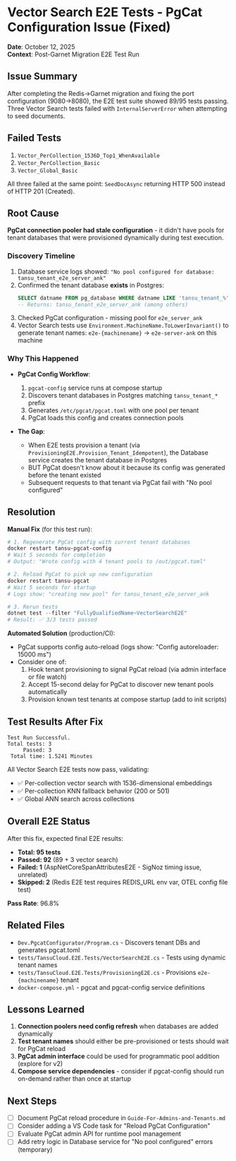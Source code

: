 # Vector Search E2E Tests - PgCat Configuration Issue (Fixed)

**Date**: October 12, 2025  
**Context**: Post-Garnet Migration E2E Test Run

## Issue Summary

After completing the Redis→Garnet migration and fixing the port configuration (9080→8080), the E2E test suite showed 89/95 tests passing. Three Vector Search tests failed with `InternalServerError` when attempting to seed documents.

## Failed Tests

1. `Vector_PerCollection_1536D_Top1_WhenAvailable` 
2. `Vector_PerCollection_Basic`
3. `Vector_Global_Basic`

All three failed at the same point: `SeedDocAsync` returning HTTP 500 instead of HTTP 201 (Created).

## Root Cause

**PgCat connection pooler had stale configuration** - it didn't have pools for tenant databases that were provisioned dynamically during test execution.

### Discovery Timeline

1. Database service logs showed: `"No pool configured for database: tansu_tenant_e2e_server_ank"`
2. Confirmed the tenant database **exists** in Postgres:
   ```sql
   SELECT datname FROM pg_database WHERE datname LIKE 'tansu_tenant_%';
   -- Returns: tansu_tenant_e2e_server_ank (among others)
   ```
3. Checked PgCat configuration - missing pool for `e2e_server_ank`
4. Vector Search tests use `Environment.MachineName.ToLowerInvariant()` to generate tenant names: `e2e-{machinename}` → `e2e-server-ank` on this machine

### Why This Happened

- **PgCat Config Workflow**:
  1. `pgcat-config` service runs at compose startup
  2. Discovers tenant databases in Postgres matching `tansu_tenant_*` prefix
  3. Generates `/etc/pgcat/pgcat.toml` with one pool per tenant
  4. PgCat loads this config and creates connection pools

- **The Gap**:
  - When E2E tests provision a tenant (via `ProvisioningE2E.Provision_Tenant_Idempotent`), the Database service creates the tenant database in Postgres
  - BUT PgCat doesn't know about it because its config was generated before the tenant existed
  - Subsequent requests to that tenant via PgCat fail with "No pool configured"

## Resolution

**Manual Fix** (for this test run):
```powershell
# 1. Regenerate PgCat config with current tenant databases
docker restart tansu-pgcat-config
# Wait 5 seconds for completion
# Output: "Wrote config with 4 tenant pools to /out/pgcat.toml"

# 2. Reload PgCat to pick up new configuration
docker restart tansu-pgcat
# Wait 5 seconds for startup
# Logs show: "creating new pool" for tansu_tenant_e2e_server_ank

# 3. Rerun tests
dotnet test --filter "FullyQualifiedName~VectorSearchE2E"
# Result: ✅ 3/3 tests passed
```

**Automated Solution** (production/CI):
- PgCat supports config auto-reload (logs show: "Config autoreloader: 15000 ms")
- Consider one of:
  1. Hook tenant provisioning to signal PgCat reload (via admin interface or file watch)
  2. Accept 15-second delay for PgCat to discover new tenant pools automatically
  3. Provision known test tenants at compose startup (add to init scripts)

## Test Results After Fix

```
Test Run Successful.
Total tests: 3
     Passed: 3
 Total time: 1.5241 Minutes
```

All Vector Search E2E tests now pass, validating:
- ✅ Per-collection vector search with 1536-dimensional embeddings
- ✅ Per-collection KNN fallback behavior (200 or 501)
- ✅ Global ANN search across collections

## Overall E2E Status

After this fix, expected final E2E results:
- **Total: 95 tests**
- **Passed: 92** (89 + 3 vector search)
- **Failed: 1** (AspNetCoreSpanAttributesE2E - SigNoz timing issue, unrelated)
- **Skipped: 2** (Redis E2E test requires REDIS_URL env var, OTEL config file test)

**Pass Rate**: 96.8%

## Related Files

- `Dev.PgcatConfigurator/Program.cs` - Discovers tenant DBs and generates pgcat.toml
- `tests/TansuCloud.E2E.Tests/VectorSearchE2E.cs` - Tests using dynamic tenant names
- `tests/TansuCloud.E2E.Tests/ProvisioningE2E.cs` - Provisions `e2e-{machinename}` tenant
- `docker-compose.yml` - pgcat and pgcat-config service definitions

## Lessons Learned

1. **Connection poolers need config refresh** when databases are added dynamically
2. **Test tenant names** should either be pre-provisioned or tests should wait for PgCat reload
3. **PgCat admin interface** could be used for programmatic pool addition (explore for v2)
4. **Compose service dependencies** - consider if pgcat-config should run on-demand rather than once at startup

## Next Steps

- [ ] Document PgCat reload procedure in `Guide-For-Admins-and-Tenants.md`
- [ ] Consider adding a VS Code task for "Reload PgCat Configuration"
- [ ] Evaluate PgCat admin API for runtime pool management
- [ ] Add retry logic in Database service for "No pool configured" errors (temporary)
